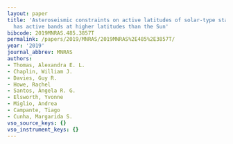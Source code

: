 ```yaml
---
layout: paper
title: 'Asteroseismic constraints on active latitudes of solar-type stars: HD 173701
  has active bands at higher latitudes than the Sun'
bibcode: 2019MNRAS.485.3857T
permalink: /papers/2019/MNRAS/2019MNRAS%2E485%2E3857T/
year: '2019'
journal_abbrev: MNRAS
authors:
- Thomas, Alexandra E. L.
- Chaplin, William J.
- Davies, Guy R.
- Howe, Rachel
- Santos, Ángela R. G.
- Elsworth, Yvonne
- Miglio, Andrea
- Campante, Tiago
- Cunha, Margarida S.
vso_source_keys: {}
vso_instrument_keys: {}
---
```

